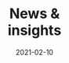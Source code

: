 ---
title: 'News & <br> insights'
description: 'Explore the latest news from Fluent Bit. <br> Research analysis, and perspectives for our latest projects'
date: 2021-02-10
url: 'blog'
herobg: "/images/hero@2x.jpg"

---